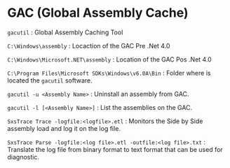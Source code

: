 # GAC (Global Assembly Cache) #

`gacutil` : Global Assembly Caching Tool

`C:\Windows\assembly` : Locaction of the GAC Pre .Net 4.0

`C:\Windows\Microsoft.NET\assembly` : Location of the GAC Pos .Net 4.0

`C:\Program Files\Microsoft SDKs\Windows\v6.0A\Bin` : Folder where is located the `gacutil` software.

`gacutil -u <Assembly Name>` : Uninstall an assembly from GAC.

`gacutil -l [<Assembly Name>]` : List the assemblies on the GAC.

`SxsTrace Trace -logfile:<logfile>.etl` : Monitors the Side by Side assembly load and log it on the log file.

`SxsTrace Parse -logfile:<log file>.etl -outfile:<log file>.txt` : Translate the log file from binary format to text format that can be used for diagnostic.



